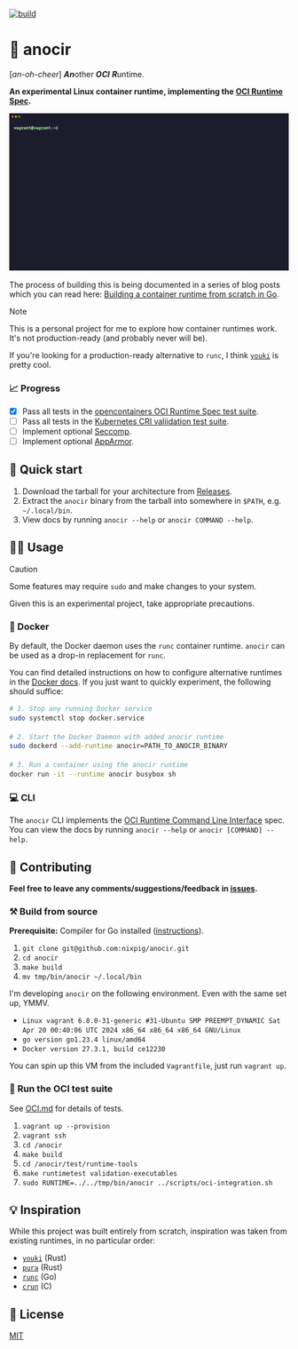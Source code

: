 [![build](https://github.com/nixpig/anocir/actions/workflows/build.yml/badge.svg?branch=main)](https://github.com/nixpig/anocir/actions/workflows/build.yml)

# 🍪 anocir

[_an-oh-cheer_] ***An***other ***OCI*** ***R***untime.

**An experimental Linux container runtime, implementing the [OCI Runtime Spec](https://github.com/opencontainers/runtime-spec/blob/main/spec.md).**

![docker hello-world with anocir runtime](demo.gif)

The process of building this is being documented in a series of blog posts which you can read here: [Building a container runtime from scratch in Go](https://nixpig.dev/posts/container-runtime-introduction/).

> [!NOTE]
> 
> This is a personal project for me to explore how container runtimes work. It's not production-ready (and probably never will be).
> 
> If you're looking for a production-ready alternative to `runc`, I think [`youki`](https://github.com/containers/youki) is pretty cool.

### 📈 Progress

- [x] Pass all tests in the [opencontainers OCI Runtime Spec test suite](https://github.com/opencontainers/runtime-tools?tab=readme-ov-file#testing-oci-runtimes).
- [ ] Pass all tests in the [Kubernetes CRI valiidation test suite](https://github.com/kubernetes-sigs/cri-tools/blob/master/docs/validation.md).
- [ ] Implement optional [Seccomp](https://github.com/opencontainers/runtime-spec/blob/main/config-linux.md#seccomp).
- [ ] Implement optional [AppArmor](https://github.com/opencontainers/runtime-spec/blob/main/config.md#linux-process).

## 🚀 Quick start

1. Download the tarball for your architecture from [Releases](https://github.com/nixpig/anocir/releases/).
1. Extract the `anocir` binary from the tarball into somewhere in `$PATH`, e.g. `~/.local/bin`.
1. View docs by running `anocir --help` or `anocir COMMAND --help`.

## 👩‍💻 Usage

> [!CAUTION]
>
> Some features may require `sudo` and make changes to your system.
>
> Given this is an experimental project, take appropriate precautions.

### 🐋 Docker

By default, the Docker daemon uses the `runc` container runtime. `anocir` can be used as a drop-in replacement for `runc`.

You can find detailed instructions on how to configure alternative runtimes in the [Docker docs](https://docs.docker.com/reference/cli/dockerd/#configure-container-runtimes). If you just want to quickly experiment, the following should suffice:

```bash
# 1. Stop any running Docker service
sudo systemctl stop docker.service

# 2. Start the Docker Daemon with added anocir runtime
sudo dockerd --add-runtime anocir=PATH_TO_ANOCIR_BINARY

# 3. Run a container using the anocir runtime
docker run -it --runtime anocir busybox sh

```

### 💻️ CLI

The `anocir` CLI implements the [OCI Runtime Command Line Interface](https://github.com/opencontainers/runtime-tools/blob/master/docs/command-line-interface.md) spec. You can view the docs by running `anocir --help` or `anocir [COMMAND] --help`.

## 🤝 Contributing

**Feel free to leave any comments/suggestions/feedback in [issues](https://github.com/nixpig/anocir/issues).**

### ⚒️ Build from source

**Prerequisite:** Compiler for Go installed ([instructions](https://go.dev/doc/install)).

1. `git clone git@github.com:nixpig/anocir.git`
1. `cd anocir`
1. `make build`
1. `mv tmp/bin/anocir ~/.local/bin`

I'm developing `anocir` on the following environment. Even with the same set up, YMMV. 

- `Linux vagrant 6.8.0-31-generic #31-Ubuntu SMP PREEMPT_DYNAMIC Sat Apr 20 00:40:06 UTC 2024 x86_64 x86_64 x86_64 GNU/Linux`
- `go version go1.23.4 linux/amd64`
- `Docker version 27.3.1, build ce12230`

You can spin up this VM from the included `Vagrantfile`, just run `vagrant up`.

### 🎯 Run the OCI test suite

See [OCI.md](OCI.md) for details of tests.

1. `vagrant up --provision`
1. `vagrant ssh`
1. `cd /anocir`
1. `make build`
1. `cd /anocir/test/runtime-tools`
1. `make runtimetest validation-executables`
1. `sudo RUNTIME=../../tmp/bin/anocir ../scripts/oci-integration.sh`

## 💡 Inspiration

While this project was built entirely from scratch, inspiration was taken from existing runtimes, in no particular order:

- [`youki`](https://github.com/containers/youki) (Rust)
- [`pura`](https://github.com/penumbra23/pura) (Rust)
- [`runc`](https://github.com/opencontainers/runc) (Go)
- [`crun`](https://github.com/containers/crun) (C)

## 📃 License

[MIT](https://github.com/nixpig/anocir?tab=MIT-1-ov-file#readme)
